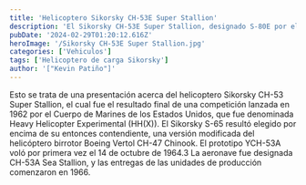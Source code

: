 ```yaml
---
title: 'Helicoptero Sikorsky CH-53E Super Stallion'
description: 'El Sikorsky CH-53E Super Stallion, designado S-80E por el fabricante, es un helicóptero de transporte pesado creado por la compañía estadounidense Sikorsky Aircraft Corporation para el Cuerpo de Marines de los Estados Unidos. '
pubDate: '2024-02-29T01:20:12.616Z'
heroImage: '/Sikorsky CH-53E Super Stallion.jpg'
categories: ['Vehiculos']
tags: ['Helicoptero de carga Sikorsky']
author: '["Kevin Patiño"]'
---
```


Esto se trata de una presentación acerca del helicoptero Sikorsky CH-53 Super Stallion, el cual fue el resultado final de una competición lanzada en 1962 por el Cuerpo de Marines de los Estados Unidos, que fue denominada Heavy Helicopter Experimental (HH(X)). El Sikorsky S-65 resultó elegido por encima de su entonces contendiente, una versión modificada del helicóptero birrotor Boeing Vertol CH-47 Chinook. El prototipo YCH-53A voló por primera vez el 14 de octubre de 1964.3​ La aeronave fue designada CH-53A Sea Stallion, y las entregas de las unidades de producción comenzaron en 1966.